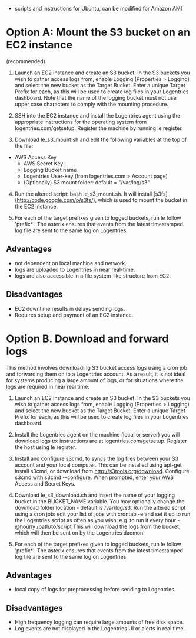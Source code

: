 - scripts and instructions for Ubuntu, can be modified for Amazon AMI

Option A: Mount the S3 bucket on an EC2 instance
================================================
(recommended)

1. Launch an EC2 instance and create an S3 bucket. In the S3 buckets you wish to gather access logs from, enable Logging (Properties > Logging) and select the new bucket as the Target Bucket. Enter a unique Target Prefix for each, as this will be used to create log files in your Logentries dashboard. Note that the name of the logging bucket must not use upper case characters to comply with the mounting procedure.

2. SSH into the EC2 instance and install the Logentries agent using the appropriate instructions for the operating system from logentries.com/getsetup. Register the machine by running le register.

3. Download le_s3_mount.sh and edit the following variables at the top of the file:
  - AWS Access Key
	- AWS Secret Key
	- Logging Bucket name
	- Logentries User-key (from logentries.com > Account page)
	- (Optionally) S3 mount folder: default = "/var/log/s3"

4. Run the altered script: bash le_s3_mount.sh. It will install [s3fs] (http://code.google.com/p/s3fs/), which is used to mount the bucket in the EC2 instance.

5. For each of the target prefixes given to logged buckets, run le follow 'prefix*'. The asterix ensures that events from the latest timestamped log file are sent to the same log on Logentries.


Advantages
----------
- not dependent on local machine and network.
- logs are uploaded to Logentries in near real-time.
- logs are also accessible in a file system-like structure from EC2.

Disadvantages
-------------
- EC2 downtime results in delays sending logs.
- Requires setup and payment of an EC2 instance.


Option B. Download and forward logs
===================================

This method involves downloading S3 bucket access logs using a cron job and forwarding them on to a Logentries account. As a result, it is not ideal for systems producing a large amount of logs, or for situations where the logs are required in near real time.

1. Launch an EC2 instance and create an S3 bucket. In the S3 buckets you wish to gather access logs from, enable Logging (Properties > Logging) and select the new bucket as the Target Bucket. Enter a unique Target Prefix for each, as this will be used to create log files in your Logentries dashboard.

2. Install the Logentries agent on the machine (local or server) you will download logs to: instructions are at logentries.com/getsetup. Register the host using le register.

3. Install and configure s3cmd, to syncs the log files between your S3 account and your local computer. This can be installed using apt-get install s3cmd, or download from http://s3tools.org/download.
Configure s3cmd with s3cmd --configure. When prompted, enter your AWS Access and Secret Keys.

4. Download le_s3_download.sh and insert the name of your logging bucket in the BUCKET_NAME variable. You may optionally change the download folder location - default is /var/log/s3. 
Run the altered script using a cron job: edit your list of jobs with crontab -e and set it up to run the Logentries script as often as you wish: e.g. to run it every hour - @hourly /path/to/script
This will download the logs from the bucket, which will then be sent on by the Logentries daemon.

5. For each of the target prefixes given to logged buckets, run le follow 'prefix*'. The asterix ensures that events from the latest timestamped log file are sent to the same log on Logentries.

Advantages
----------
- local copy of logs for preprocessing before sending to Logentries.

Disadvantages
-------------
- High frequency logging can require large amounts of free disk space.
- Log events are not displayed in the Logentries UI or alerts in real time.